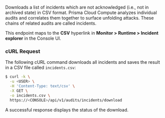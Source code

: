 Downloads a list of incidents which are not acknowledged (i.e., not in archived state) in CSV format.
Prisma Cloud Compute analyzes individual audits and correlates them together to surface unfolding attacks.
These chains of related audits are called incidents. 

This endpoint maps to the **CSV** hyperlink in **Monitor > Runtime > Incident explorer** in the Console UI.

### cURL Request

The following cURL command downloads all incidents and saves the result in a CSV file called `incidents.csv`:

```bash
$ curl -k \
  -u <USER> \
  -H 'Content-Type: text/csv' \
  -X GET \
  -o incidents.csv \
  https://<CONSOLE>/api/v1/audits/incidents/download
```

A successful response displays the status of the download.
